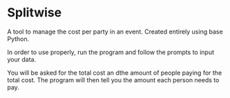 # Splitwise
A tool to manage the cost per party in an event. Created entirely using base Python.

In order to use properly, run the program and follow the prompts to input your data.

You will be asked for the total cost an dthe amount of people paying for the total cost. 
The program will then tell you the amount each person needs to pay.
